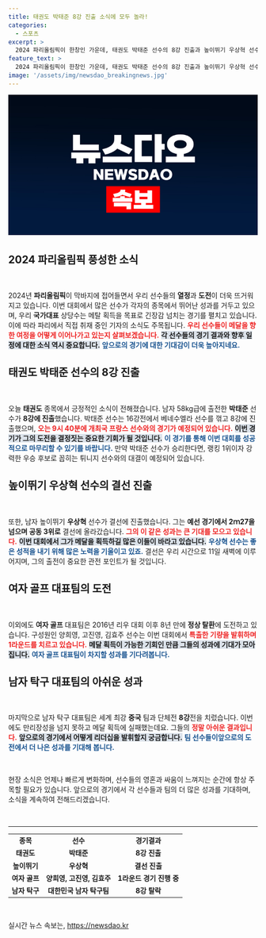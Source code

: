 ```yaml
---
title: 태권도 박태준 8강 진출 소식에 모두 놀라!
categories:
  - 스포츠
excerpt: >
  2024 파리올림픽이 한창인 가운데, 태권도 박태준 선수의 8강 진출과 높이뛰기 우상혁 선수의 결선 진출 소식이 전해졌습니다. 한국 대표팀, 과거의 아픔을 딛고 메달에 도전합니다!
feature_text: >
  2024 파리올림픽이 한창인 가운데, 태권도 박태준 선수의 8강 진출과 높이뛰기 우상혁 선수의 결선 진출 소식이 전해졌습니다. 한국 대표팀, 과거의 아픔을 딛고 메달에 도전합니다!
image: '/assets/img/newsdao_breakingnews.jpg'
---
```


<p><img src="/assets/img/newsdao_breakingnews.jpg" alt="ranknews 속보" /></p>

<h2 data-ke-size="size26">2024 파리올림픽 풍성한 소식</h2>

<p data-ke-size="size16">&nbsp;</p>

<p data-ke-size="size16">2024년 <b>파리올림픽</b>이 막바지에 접어들면서 우리 선수들의 <b>열정</b>과 <b>도전</b>이 더욱 뜨거워지고 있습니다. 이번 대회에서 많은 선수가 각자의 종목에서 뛰어난 성과를 거두고 있으며, 우리 <b>국가대표</b> 상당수는 메탈 획득을 목표로 긴장감 넘치는 경기를 펼치고 있습니다. 이에 따라 파리에서 직접 취재 중인 기자의 소식도 주목됩니다. <b><span style="color: #ee2323;">우리 선수들이 메달을 향한 여정을 어떻게 이어나가고 있는지 살펴보겠습니다.</span></b> <b><span style="background-color: #21538527;">각 선수들의 경기 결과와 향후 일정에 대한 소식 역시 중요합니다.</span></b> <b><span style="color: #1a5490;">앞으로의 경기에 대한 기대감이 더욱 높아지네요.</span></b></p>

<h2 data-ke-size="size26">태권도 박태준 선수의 8강 진출</h2>

<p data-ke-size="size16">&nbsp;</p>

<p data-ke-size="size16">오늘 <b>태권도</b> 종목에서 긍정적인 소식이 전해졌습니다. 남자 58kg급에 출전한 <b>박태준</b> 선수가 <b>8강에 진출</b>했습니다. 박태준 선수는 16강전에서 베네수엘라 선수를 꺾고 8강에 진출했으며, <b><span style="color: #ee2323;">오는 9시 40분에 개최국 프랑스 선수와의 경기가 예정되어 있습니다.</span></b> <b><span style="background-color: #21538527;">이번 경기가 그의 도전을 결정짓는 중요한 기회가 될 것입니다.</span></b> <b><span style="color: #1a5490;">이 경기를 통해 이번 대회를 성공적으로 마무리할 수 있기를 바랍니다.</span></b> 만약 박태준 선수가 승리한다면, 랭킹 1위이자 강력한 우승 후보로 꼽히는 튀니지 선수와의 대결이 예정되어 있습니다.</p>

<h2 data-ke-size="size26">높이뛰기 우상혁 선수의 결선 진출</h2>

<p data-ke-size="size16">&nbsp;</p>

<p data-ke-size="size16">또한, 남자 높이뛰기 <b>우상혁</b> 선수가 결선에 진출했습니다. 그는 <b>예선 경기에서 2ｍ27을 넘으며 공동 3위로</b> 결선에 올라갔습니다. <b><span style="color: #ee2323;">그의 이 같은 성과는 큰 기대를 모으고 있습니다.</span></b> <b><span style="background-color: #21538527;">이번 대회에서 그가 메달을 획득하길 많은 이들이 바라고 있습니다.</span></b> <b><span style="color: #1a5490;">우상혁 선수는 좋은 성적을 내기 위해 많은 노력을 기울이고 있죠.</span></b> 결선은 우리 시간으로 11일 새벽에 이루어지며, 그의 출전이 중요한 관전 포인트가 될 것입니다.</p>

<h2 data-ke-size="size26">여자 골프 대표팀의 도전</h2>

<p data-ke-size="size16">&nbsp;</p>

<p data-ke-size="size16">이외에도 <b>여자 골프</b> 대표팀은 2016년 리우 대회 이후 8년 만에 <b>정상 탈환</b>에 도전하고 있습니다. 구성원인 양희영, 고진영, 김효주 선수는 이번 대회에서 <b><span style="color: #ee2323;">특출한 기량을 발휘하며 1라운드를 치르고 있습니다.</span></b> <b><span style="background-color: #21538527;">메달 획득이 가능한 기회인 만큼 그들의 성과에 기대가 모아집니다.</span></b> <b><span style="color: #1a5490;">여자 골프 대표팀이 차지할 성과를 기다려봅니다.</span></b></p>

<h2 data-ke-size="size26">남자 탁구 대표팀의 아쉬운 성과</h2>

<p data-ke-size="size16">&nbsp;</p>

<p data-ke-size="size16">마지막으로 남자 탁구 대표팀은 세계 최강 <b>중국</b> 팀과 단체전 <b>8강</b>전을 치렀습니다. 이번에도 만리장성을 넘지 못하고 메달 획득에 실패했는데요. 그들의 <b><span style="color: #ee2323;">정말 아쉬운 결과입니다.</span></b> <b><span style="background-color: #21538527;">앞으로의 경기에서 어떻게 리더십을 발휘할지 궁금합니다.</span></b> <b><span style="color: #1a5490;">팀 선수들이앞으로의 도전에서 더 나은 성과를 기대해 봅니다.</span></b> </p>

<p data-ke-size="size16">&nbsp;</p>

<p data-ke-size="size16">현장 소식은 언제나 빠르게 변화하며, 선수들의 영혼과 싸움이 느껴지는 순간에 항상 주목할 필요가 있습니다. 앞으로의 경기에서 각 선수들과 팀의 더 많은 성과를 기대하며, 소식을 계속하여 전해드리겠습니다.</p>

<p data-ke-size="size16">&nbsp;</p>

<hr>

<table>

<tr>
<td style="text-align: center; height: 17px;"><b>종목</b></td>
<td style="text-align: center; height: 17px;"><b>선수</b></td>
<td style="text-align: center; height: 17px;"><b>경기결과</b></td>
</tr>
<tr>
<td style="text-align: center; height: 17px;"><b>태권도</b></td>
<td style="text-align: center; height: 17px;"><b>박태준</b></td>
<td style="text-align: center; height: 17px;"><b>8강 진출</b></td>
</tr>
<tr>
<td style="text-align: center; height: 17px;"><b>높이뛰기</b></td>
<td style="text-align: center; height: 17px;"><b>우상혁</b></td>
<td style="text-align: center; height: 17px;"><b>결선 진출</b></td>
</tr>
<tr>
<td style="text-align: center; height: 17px;"><b>여자 골프</b></td>
<td style="text-align: center; height: 17px;"><b>양희영, 고진영, 김효주</b></td>
<td style="text-align: center; height: 17px;"><b>1라운드 경기 진행 중</b></td>
</tr>
<tr>
<td style="text-align: center; height: 17px;"><b>남자 탁구</b></td>
<td style="text-align: center; height: 17px;"><b>대한민국 남자 탁구팀</b></td>
<td style="text-align: center; height: 17px;"><b>8강 탈락</b></td>
</tr>
</table>

<p data-ke-size="size16">&nbsp;</p>
실시간 뉴스 속보는, <a href="https://newsdao.kr" rel="dofollow">https://newsdao.kr</a>


